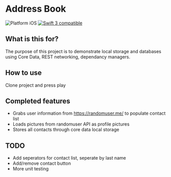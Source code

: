 # Address Book
<img src="https://img.shields.io/badge/platform-iOS-blue.svg?style=flat" alt="Platform iOS" />
<a href="https://developer.apple.com/swift"><img src="https://img.shields.io/badge/swift3-compatible-4BC51D.svg?style=flat" alt="Swift 3 compatible" /></a>

## What is this for?
The purpose of this project is to demonstrate local storage and databases using Core Data, REST networking, dependancy managers.

## How to use
Clone project and press play

## Completed features
- Grabs user information from https://randomuser.me/ to populate contact list
- Loads pictures from randomuser API as profile pictures
- Stores all contacts through core data local storage

## TODO
- Add seperators for contact list, seperate by last name
- Add/remove contact button
- More unit testing
